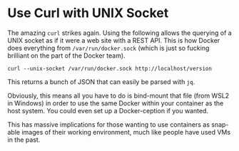 # Use Curl with UNIX Socket

The amazing `curl` strikes again. Using the following allows the
querying of a UNIX socket as if it were a web site with a REST API. This
is how Docker does everything from `/var/run/docker.sock` (which is just
so fucking brilliant on the part of the Docker team).

```
curl --unix-socket /var/run/docker.sock http://localhost/version
```

This returns a bunch of JSON that can easily be parsed with `jq`.

Obviously, this means all you have to do is bind-mount that file (from
WSL2 in Windows) in order to use the same Docker within your container
as the host system. You could even set up a Docker-ception if you
wanted.

This has massive implications for those wanting to use containers as
snap-able images of their working environment, much like people have
used VMs in the past.
